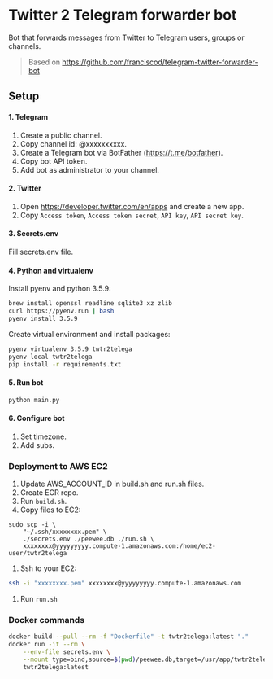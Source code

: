 # Twitter 2 Telegram forwarder bot
Bot that forwards messages from Twitter to Telegram users, groups or channels.
> Based on https://github.com/franciscod/telegram-twitter-forwarder-bot

## Setup
#### 1. Telegram
1. Create a public channel.
1. Copy channel id: @xxxxxxxxxx.
1. Create a Telegram bot via BotFather (https://t.me/botfather).
1. Copy bot API token.
1. Add bot as administrator to your channel.

#### 2. Twitter
1. Open https://developer.twitter.com/en/apps and create a new app.
1. Copy `Access token`, `Access token secret`, `API key`, `API secret key`.

#### 3. Secrets.env
Fill secrets.env file.

#### 4. Python and virtualenv
Install pyenv and python 3.5.9:
```bash
brew install openssl readline sqlite3 xz zlib
curl https://pyenv.run | bash
pyenv install 3.5.9
```
Create virtual environment and install packages:
```bash
pyenv virtualenv 3.5.9 twtr2telega
pyenv local twtr2telega
pip install -r requirements.txt
```

#### 5. Run bot
```bash
python main.py
```

#### 6. Configure bot
1. Set timezone.
1. Add subs.

### Deployment to AWS EC2
1. Update AWS_ACCOUNT_ID in build.sh and run.sh files.
1. Create ECR repo.
1. Run `build.sh`.
1. Copy files to EC2:
```
sudo scp -i \
    "~/.ssh/xxxxxxxx.pem" \
    ./secrets.env ./peewee.db ./run.sh \
    xxxxxxxx@yyyyyyyyy.compute-1.amazonaws.com:/home/ec2-user/twtr2telega
```
1. Ssh to your EC2:
```bash
ssh -i "xxxxxxxx.pem" xxxxxxxx@yyyyyyyyy.compute-1.amazonaws.com
```
1. Run `run.sh`

### Docker commands
```bash
docker build --pull --rm -f "Dockerfile" -t twtr2telega:latest "."
docker run -it --rm \
    --env-file secrets.env \
    --mount type=bind,source=$(pwd)/peewee.db,target=/usr/app/twtr2telega/peewee.db \
    twtr2telega:latest
```
